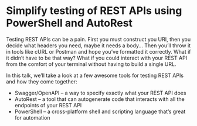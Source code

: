 # Simplify testing of REST APIs using PowerShell and AutoRest

Testing REST APIs can be a pain.
First you must construct you URI,
then you decide what headers you need,
maybe it needs a body…
Then you’ll throw it in tools like cURL or Postman and hope you’ve formatted it correctly.
What if it didn’t have to be that way?
What if you could interact with your REST API from the comfort of your terminal without having to build a single URL.

In this talk, we’ll take a look at a few awesome tools for testing REST APIs and how they come together:
- Swagger/OpenAPI – a way to specify exactly what your REST API does
- AutoRest – a tool that can autogenerate code that interacts with all the endpoints of your REST API
- PowerShell – a cross-platform shell and scripting language that’s great for automation

